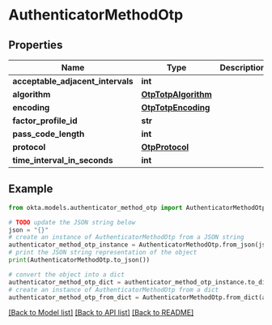 # AuthenticatorMethodOtp


## Properties

Name | Type | Description | Notes
------------ | ------------- | ------------- | -------------
**acceptable_adjacent_intervals** | **int** |  | [optional] 
**algorithm** | [**OtpTotpAlgorithm**](OtpTotpAlgorithm.md) |  | [optional] 
**encoding** | [**OtpTotpEncoding**](OtpTotpEncoding.md) |  | [optional] 
**factor_profile_id** | **str** |  | [optional] 
**pass_code_length** | **int** |  | [optional] 
**protocol** | [**OtpProtocol**](OtpProtocol.md) |  | [optional] 
**time_interval_in_seconds** | **int** |  | [optional] 

## Example

```python
from okta.models.authenticator_method_otp import AuthenticatorMethodOtp

# TODO update the JSON string below
json = "{}"
# create an instance of AuthenticatorMethodOtp from a JSON string
authenticator_method_otp_instance = AuthenticatorMethodOtp.from_json(json)
# print the JSON string representation of the object
print(AuthenticatorMethodOtp.to_json())

# convert the object into a dict
authenticator_method_otp_dict = authenticator_method_otp_instance.to_dict()
# create an instance of AuthenticatorMethodOtp from a dict
authenticator_method_otp_from_dict = AuthenticatorMethodOtp.from_dict(authenticator_method_otp_dict)
```
[[Back to Model list]](../README.md#documentation-for-models) [[Back to API list]](../README.md#documentation-for-api-endpoints) [[Back to README]](../README.md)


